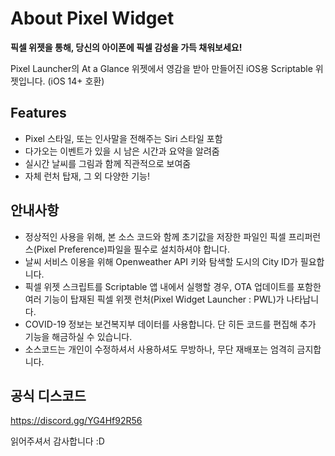 # About Pixel Widget
**픽셀 위젯을 통해, 당신의 아이폰에 픽셀 감성을 가득 채워보세요!**

Pixel Launcher의 At a Glance 위젯에서 영감을 받아 만들어진 iOS용 Scriptable 위젯입니다. (iOS 14+ 호환)

## Features
- Pixel 스타일, 또는 인사말을 전해주는 Siri 스타일 포함
- 다가오는 이벤트가 있을 시 남은 시간과 요약을 알려줌
- 실시간 날씨를 그림과 함께 직관적으로 보여줌
- 자체 런처 탑재, 그 외 다양한 기능!

## 안내사항
- 정상적인 사용을 위해, 본 소스 코드와 함께 초기값을 저장한 파일인 픽셀 프리퍼런스(Pixel Preference)파일을 필수로 설치하셔야 합니다.
- 날씨 서비스 이용을 위해 Openweather API 키와 탐색할 도시의 City ID가 필요합니다.
- 픽셀 위젯 스크립트를 Scriptable 앱 내에서 실행할 경우, OTA 업데이트를 포함한 여러 기능이 탑재된 픽셀 위젯 런처(Pixel Widget Launcher : PWL)가 나타납니다.
- COVID-19 정보는 보건복지부 데이터를 사용합니다. 단 히든 코드를 편집해 추가 기능을 해금하실 수 있습니다.
- 소스코드는 개인이 수정하셔서 사용하셔도 무방하나, 무단 재배포는 엄격히 금지합니다.

## 공식 디스코드
https://discord.gg/YG4Hf92R56

읽어주셔서 감사합니다 :D
